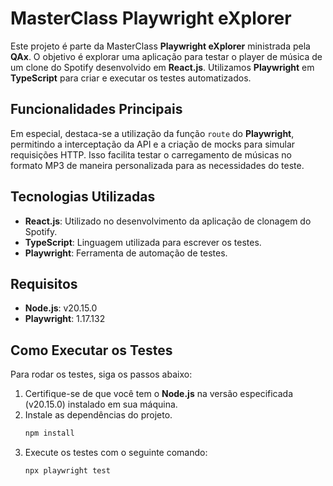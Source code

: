 # MasterClass Playwright eXplorer

Este projeto é parte da MasterClass **Playwright eXplorer** ministrada pela **QAx**. O objetivo é explorar uma aplicação para testar o player de música de um clone do Spotify desenvolvido em **React.js**. Utilizamos **Playwright** em **TypeScript** para criar e executar os testes automatizados.

## Funcionalidades Principais

Em especial, destaca-se a utilização da função `route` do **Playwright**, permitindo a interceptação da API e a criação de mocks para simular requisições HTTP. Isso facilita testar o carregamento de músicas no formato MP3 de maneira personalizada para as necessidades do teste.

## Tecnologias Utilizadas

- **React.js**: Utilizado no desenvolvimento da aplicação de clonagem do Spotify.
- **TypeScript**: Linguagem utilizada para escrever os testes.
- **Playwright**: Ferramenta de automação de testes.

## Requisitos

- **Node.js**: v20.15.0
- **Playwright**: 1.17.132

## Como Executar os Testes

Para rodar os testes, siga os passos abaixo:

1. Certifique-se de que você tem o **Node.js** na versão especificada (v20.15.0) instalado em sua máquina.
2. Instale as dependências do projeto.
    ```sh
    npm install
    ```
3. Execute os testes com o seguinte comando:
    ```sh
    npx playwright test
    ```
